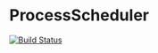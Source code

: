 # ProcessScheduler

[![Build Status](https://travis-ci.com/homerooliveira/sisop-trab1.svg?branch=master)](https://travis-ci.com/homerooliveira/sisop-trab1)
